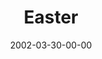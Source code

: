 ---
layout: message
category: message
series: "Easter"
title: "Easter"
date: 2002-03-30-00-00
message_id: 288
audio: "http://s3.amazonaws.com/crossroads-media/messages/audio/Easter2002.mp3"
audio-duration: "34:04"
explicit: false
---